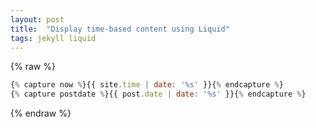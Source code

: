 ```yaml
---
layout: post
title:  "Display time-based content using Liquid"
tags: jekyll liquid
---
```


{% raw %}
```javascript
{% capture now %}{{ site.time | date: '%s' }}{% endcapture %}
{% capture postdate %}{{ post.date | date: '%s' }}{% endcapture %}
```
{% endraw %}